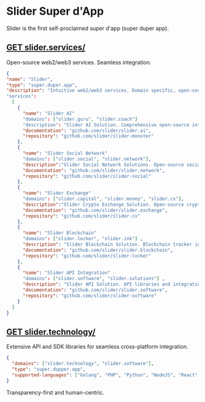# Slider Super d'App

Slider is the first self-proclaimed super d'app (super duper app).

## [GET slider.services/](https://slider.services)
Open-source web2/web3 services. Seamless integration. 

```json
{
"name": "Slider",
"type": "super.duper.app",
"description": "Intuitive web2/web3 services. Domain specific, open-source, self-contained."  
"services":
  [
    {
      "name": "Slider AI"   
      "domains": ["slider.guru", "slider.coach"]
      "description": "Slider AI Solution. Comprehensive open-source integrations.",
      "documentation": "github.com/slider/slider.ai",
      "repository": "github.com/slider/slider-monster"  
    },
    {
      "name": "Slider Social Network"  
      "domains": ["slider.social", "slider.network"],
      "description":"Slider Social Network Solutions. Open-source social network app.",
      "documentation": "github.com/slider/slider.network",
      "repository": "github.com/slider/slider-social"  
    },
    {
      "name": "Slider Exchange"  
      "domains": ["slider.capital", "slider.money", "slider.cx"],
      "description":"Slider Crypto Exchange Solution. Open-source crypto exchange.",
      "documentation": "github.com/slider/slider.exchange",
      "repository": "github.com/slider/slider-cx"  
    },
    {
      "name": "Slider Blockchain" 
      "domains": ["slider.locker", "slider.ink"] ,
      "description": "Slider Blockchain Solution. Blockchain tracker integration with SLASH.locker/ API.",
      "documentation": "github.com/slider/slider.blockchain",
      "repository": "github.com/slider/slider-locker"  
    },
    {
      "name": "Slider API Integration" 
      "domains": ["slider.software", "slider.solutions"] ,
      "description": "Slider API Solution. API libraries and integration.",
      "documentation": "github.com/slider/slider.software",
      "repository": "github.com/slider/slider-software"  
    }
  ]
}
```


## [GET slider.technology/](https://slider.technology)
Extensive API and SDK libraries for seamless cross-platform integration.

```json
{
  "domains": ["slider.technology", "slider.software"], 
  "type": "super.dupper.app",   
  "supported-languages": ["Golang", "PHP", "Python", "NodeJS", "React", "VueJS"]
}
```

Transparency-first and human-centric.
